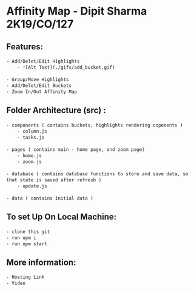 # Affinity Map - Dipit Sharma 2K19/CO/127

## Features:

    - Add/Delet/Edit Highlights 
        - ![Alt Text](./gifs/add_bucket.gif)

    - Group/Move Highlights
    - Add/Delet/Edit Buckets
    - Zoom In/Out Affinity Map 

## Folder Architecture (src) :

    - components ( contains buckets, highlights rendering coponents )
        - column.js
        - tasks.js

    - pages ( contains main - home page, and zoom page)
        - home.js
        - zoom.js

    - database ( contains database functions to store and save data, so that state is saved after refresh )
        - update.js
    
    - data ( contains initial data )

## To set Up On Local Machine:

    - clone this git
    - run npm i
    - run npm start

## More information:

    - Hosting Link
    - Video
